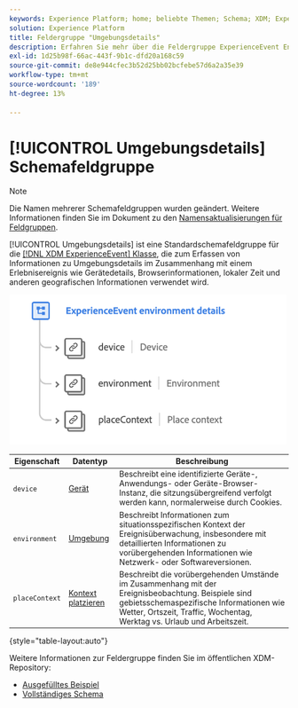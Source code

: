 ```yaml
---
keywords: Experience Platform; home; beliebte Themen; Schema; XDM; ExperienceEvent; Felder; Schemas; Schemas; Schema-Design; Feldergruppe; Feldergruppe; Umgebung; Umgebungsdetails;
solution: Experience Platform
title: Feldergruppe "Umgebungsdetails"
description: Erfahren Sie mehr über die Feldergruppe ExperienceEvent Environment Details .
exl-id: 1d25b98f-66ac-443f-9b1c-dfd20a168c59
source-git-commit: de8e944cfec3b52d25bb02bcfebe57d6a2a35e39
workflow-type: tm+mt
source-wordcount: '189'
ht-degree: 13%

---
```



# [!UICONTROL Umgebungsdetails] Schemafeldgruppe

>[!NOTE]
>
>Die Namen mehrerer Schemafeldgruppen wurden geändert. Weitere Informationen finden Sie im Dokument zu den [Namensaktualisierungen für Feldgruppen](../name-updates.md).

[!UICONTROL Umgebungsdetails] ist eine Standardschemafeldgruppe für die [[!DNL XDM ExperienceEvent] Klasse](../../classes/experienceevent.md), die zum Erfassen von Informationen zu Umgebungsdetails im Zusammenhang mit einem Erlebnisereignis wie Gerätedetails, Browserinformationen, lokaler Zeit und anderen geografischen Informationen verwendet wird.

<img src="../../images/field-groups/environment-details.png" width="500" /><br />

| Eigenschaft | Datentyp | Beschreibung |
| --- | --- | --- |
| `device` | [Gerät](../../data-types/device.md) | Beschreibt eine identifizierte Geräte-, Anwendungs- oder Geräte-Browser-Instanz, die sitzungsübergreifend verfolgt werden kann, normalerweise durch Cookies. |
| `environment` | [Umgebung](../../data-types/environment.md) | Beschreibt Informationen zum situationsspezifischen Kontext der Ereignisüberwachung, insbesondere mit detaillierten Informationen zu vorübergehenden Informationen wie Netzwerk- oder Softwareversionen. |
| `placeContext` | [Kontext platzieren](../../data-types/place-context.md) | Beschreibt die vorübergehenden Umstände im Zusammenhang mit der Ereignisbeobachtung. Beispiele sind gebietsschemaspezifische Informationen wie Wetter, Ortszeit, Traffic, Wochentag, Werktag vs. Urlaub und Arbeitszeit. |

{style="table-layout:auto"}

Weitere Informationen zur Feldergruppe finden Sie im öffentlichen XDM-Repository:

* [Ausgefülltes Beispiel](https://github.com/adobe/xdm/blob/master/components/fieldgroups/experience-event/experienceevent-environment-details.example.1.json)
* [Vollständiges Schema](https://github.com/adobe/xdm/blob/master/components/fieldgroups/experience-event/experienceevent-environment-details.schema.json)

